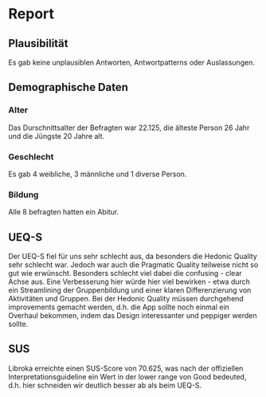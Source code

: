 # Report
## Plausibilität
Es gab keine unplausiblen Antworten, Antwortpatterns oder Auslassungen.

## Demographische Daten
### Alter
Das Durschnittsalter der Befragten war 22.125, die älteste Person 26 Jahr und die Jüngste 20 Jahre alt.

### Geschlecht
Es gab 4 weibliche, 3 männliche und 1 diverse Person.

### Bildung
Alle 8 befragten hatten ein Abitur.

## UEQ-S
Der UEQ-S fiel für uns sehr schlecht aus, da besonders die Hedonic Quality sehr schlecht war. Jedoch war auch die Pragmatic Quality teilweise nicht so gut wie erwünscht. Besonders schlecht viel dabei die confusing - clear Achse aus. Eine Verbesserung hier würde hier viel bewirken - etwa durch ein Streamlining der Gruppenbildung und einer klaren Differenzierung von Aktivitäten und Gruppen.
Bei der Hedonic Quality müssen durchgehend improvements gemacht werden, d.h. die App sollte noch einmal ein Overhaul bekommen, indem das Design interessanter und peppiger werden sollte. 

## SUS
Libroka erreichte einen SUS-Score von 70.625, was nach der offiziellen Interpretationsguideline ein Wert in der lower range von Good bedeuted, d.h. hier schneiden wir deutlich besser ab als beim UEQ-S.
